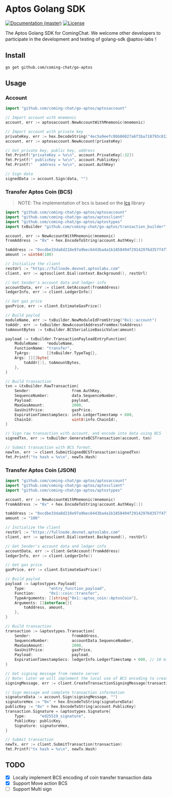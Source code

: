# Aptos Golang SDK

[![Documentation (master)](https://img.shields.io/badge/docs-master-59f)](https://github.com/coming-chat/wallet-SDK)
[![License](https://img.shields.io/badge/license-Apache-green.svg)](https://github.com/aptos-labs/aptos-core/blob/main/LICENSE)

The Aptos Golang SDK for ComingChat.
We welcome other developers to participate in the development and testing of golang-sdk @aptos-labs！

## Install

```sh
go get github.com/coming-chat/go-aptos
```

## Usage

### Account

```go
import "github.com/coming-chat/go-aptos/aptosaccount"

// Import account with mnemonic
account, err := aptosaccount.NewAccountWithMnemonic(mnemonic)

// Import account with private key
privateKey, err := hex.DecodeString("4ec5a9eefc0bb86027a6f3ba718793c813505acc25ed09447caf6a069accdd4b")
account, err := aptosaccount.NewAccount(privateKey)

// Get private key, public key, address
fmt.Printf("privateKey = %x\n", account.PrivateKey[:32])
fmt.Printf(" publicKey = %x\n", account.PublicKey)
fmt.Printf("   address = %x\n", account.AuthKey)

// Sign data
signedData := account.Sign(data, "")
```

### Transfer Aptos Coin (BCS)
> NOTE: The implementation of bcs is based on the [lcs](https://github.com/coming-chat/lcs) library

```go
import "github.com/coming-chat/go-aptos/aptosaccount"
import "github.com/coming-chat/go-aptos/aptosclient"
import "github.com/coming-chat/go-aptos/aptostypes"
import txBuilder "github.com/coming-chat/go-aptos/transaction_builder"

account, err := NewAccountWithMnemonic(mnemonic)
fromAddress := "0x" + hex.EncodeToString(account.AuthKey[:])

toAddress := "0xcdbe33da8d218e97a9bec6443ba4a1b1858494f29142976d357f4770c384e015"
amount := uint64(100)

// Initialize the client
restUrl := "https://fullnode.devnet.aptoslabs.com"
client, err := aptosclient.Dial(context.Background(), restUrl)

// Get Sender's account data and ledger info
accountData, err := client.GetAccount(fromAddress)
ledgerInfo, err := client.LedgerInfo()

// Get gas price
gasPrice, err := client.EstimateGasPrice()

// Build paylod
moduleName, err := txBuilder.NewModuleIdFromString("0x1::account")
toAddr, err := txBuilder.NewAccountAddressFromHex(toAddress)
toAmountBytes := txBuilder.BCSSerializeBasicValue(amount)

payload := txBuilder.TransactionPayloadEntryFunction{
	ModuleName:   *moduleName,
	FunctionName: "transfer",
	TyArgs:       []txBuilder.TypeTag{},
	Args: [][]byte{
		toAddr[:], toAmountBytes,
	},
}

// Build transaction
txn = &txBuilder.RawTransaction{
	Sender:                  from.AuthKey,
	SequenceNumber:          data.SequenceNumber,
	Payload:                 payload,
	MaxGasAmount:            2000,
	GasUnitPrice:            gasPrice,
	ExpirationTimestampSecs: info.LedgerTimestamp + 600,
	ChainId:                 uint8(info.ChainId),
}

// Sign raw transaction with account, and encode into data using BCS
signedTxn, err := txBuilder.GenerateBCSTransaction(account, txn)

// Submit transaction with BCS format.
newTxn, err := client.SubmitSignedBCSTransaction(signedTxn)
fmt.Printf("tx hash = %v\n", newTx.Hash)
```

### Transfer Aptos Coin (JSON)

```go
import "github.com/coming-chat/go-aptos/aptosaccount"
import "github.com/coming-chat/go-aptos/aptosclient"
import "github.com/coming-chat/go-aptos/aptostypes"

account, err := NewAccountWithMnemonic(mnemonic)
fromAddress := "0x" + hex.EncodeToString(account.AuthKey[:])

toAddress := "0xcdbe33da8d218e97a9bec6443ba4a1b1858494f29142976d357f4770c384e015"
amount := "100"

// Initialize the client
restUrl := "https://fullnode.devnet.aptoslabs.com"
client, err := aptosclient.Dial(context.Background(), restUrl)

// Get Sender's account data and ledger info
accountData, err := client.GetAccount(fromAddress)
ledgerInfo, err := client.LedgerInfo()

// Get gas price
gasPrice, err := client.EstimateGasPrice()

// Build paylod
payload := &aptostypes.Payload{
	Type: 		   "entry_function_payload",
	Function:      "0x1::coin::transfer",
	TypeArguments: []string{"0x1::aptos_coin::AptosCoin"},
	Arguments: []interface{}{
		toAddress, amount,
	},
}

// Build transaction
transaction := &aptostypes.Transaction{
	Sender:                  fromAddress,
	SequenceNumber:          accountData.SequenceNumber,
	MaxGasAmount:            2000,
	GasUnitPrice:            gasPrice,
	Payload:                 payload,
	ExpirationTimestampSecs: ledgerInfo.LedgerTimestamp + 600, // 10 minutes timeout
}

// Get signing message from remote server
// Note: Later we will implement the local use of BCS encoding to create signing messages
signingMessage, err := client.CreateTransactionSigningMessage(transaction)

// Sign message and complete transaction information
signatureData := account.Sign(signingMessage, "")
signatureHex := "0x" + hex.EncodeToString(signatureData)
publicKey := "0x" + hex.EncodeToString(account.PublicKey)
transaction.Signature = &aptostypes.Signature{
	Type:      "ed25519_signature",
	PublicKey: publicKey,
	Signature: signatureHex,
}

// Submit transaction
newTx, err := client.SubmitTransaction(transaction)
fmt.Printf("tx hash = %v\n", newTx.Hash)
```



## TODO

- [x] Locally implement BCS encoding of coin transfer transaction data
- [x] Support Move action BCS
- [ ] Support Multi sign
